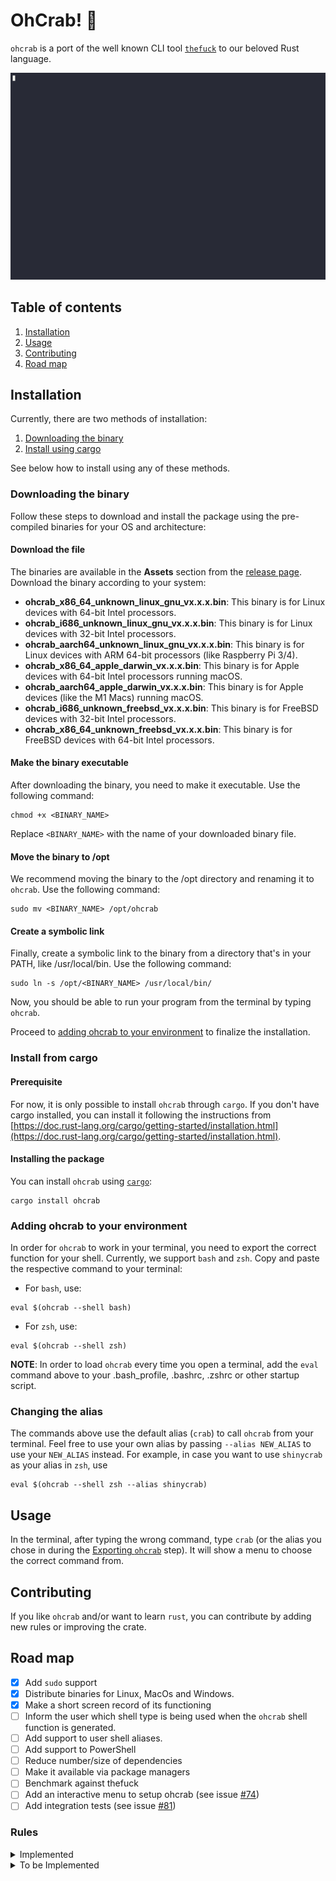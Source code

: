 # OhCrab! 🦀

`ohcrab` is a port of the well known CLI tool
[`thefuck`](https://github.com/nvbn/thefuck) to our beloved Rust language.

![ohcrab in action](https://raw.githubusercontent.com/luizvbo/oh-crab/main/resources/ohcrab-example.gif)

## Table of contents

1. [Installation](#installation)
1. [Usage](#usage)
1. [Contributing](#contributing)
1. [Road map](#road-map)

## Installation

Currently, there are two methods of installation:

1. [Downloading the binary](#downloading-the-binary)
1. [Install using cargo](#install-from-cargo)

See below how to install using any of these methods.

### Downloading the binary

Follow these steps to download and install the package using the pre-compiled
binaries for your OS and architecture:

#### Download the file

The binaries are available in the **Assets** section from the
[release page](https://github.com/luizvbo/oh-crab/releases). Download the binary
according to your system:

- **ohcrab_x86_64_unknown_linux_gnu_vx.x.x.bin**: This binary is for Linux
  devices with 64-bit Intel processors.
- **ohcrab_i686_unknown_linux_gnu_vx.x.x.bin**: This binary is for Linux devices
  with 32-bit Intel processors.
- **ohcrab_aarch64_unknown_linux_gnu_vx.x.x.bin**: This binary is for Linux
  devices with ARM 64-bit processors (like Raspberry Pi 3/4).
- **ohcrab_x86_64_apple_darwin_vx.x.x.bin**: This binary is for Apple devices
  with 64-bit Intel processors running macOS.
- **ohcrab_aarch64_apple_darwin_vx.x.x.bin**: This binary is for Apple devices
  (like the M1 Macs) running macOS.
- **ohcrab_i686_unknown_freebsd_vx.x.x.bin**: This binary is for FreeBSD devices
  with 32-bit Intel processors.
- **ohcrab_x86_64_unknown_freebsd_vx.x.x.bin**: This binary is for FreeBSD
  devices with 64-bit Intel processors.

#### Make the binary executable

After downloading the binary, you need to make it executable. Use the following
command:

```shell
chmod +x <BINARY_NAME>
```

Replace `<BINARY_NAME>` with the name of your downloaded binary file.

#### Move the binary to /opt

We recommend moving the binary to the /opt directory and renaming it to
`ohcrab`. Use the following command:

```shell
sudo mv <BINARY_NAME> /opt/ohcrab
```

#### Create a symbolic link

Finally, create a symbolic link to the binary from a directory that's in your
PATH, like /usr/local/bin. Use the following command:

```shell
sudo ln -s /opt/<BINARY_NAME> /usr/local/bin/
```

Now, you should be able to run your program from the terminal by typing
`ohcrab`.

Proceed to
[adding ohcrab to your environment](#adding-ohcrab-to-your-environment) to
finalize the installation.

### Install from cargo

#### Prerequisite

For now, it is only possible to install `ohcrab` through `cargo`. If you don't
have cargo installed, you can install it following the instructions from
[https://doc.rust-lang.org/cargo/getting-started/installation.html](https://doc.rust-lang.org/cargo/getting-started/installation.html).

#### Installing the package

You can install `ohcrab` using [`cargo`](https://crates.io/):

```shell
cargo install ohcrab
```

### Adding ohcrab to your environment

In order for `ohcrab` to work in your terminal, you need to export the correct
function for your shell. Currently, we support `bash` and `zsh`. Copy and paste
the respective command to your terminal:

- For `bash`, use:

```shell
eval $(ohcrab --shell bash)
```

- For `zsh`, use:

```shell
eval $(ohcrab --shell zsh)
```

**NOTE**: In order to load `ohcrab` every time you open a terminal, add the
`eval` command above to your .bash_profile, .bashrc, .zshrc or other startup
script.

### Changing the alias

The commands above use the default alias (`crab`) to call `ohcrab` from your
terminal. Feel free to use your own alias by passing `--alias NEW_ALIAS` to use
your `NEW_ALIAS` instead. For example, in case you want to use `shinycrab` as
your alias in `zsh`, use

```shell
eval $(ohcrab --shell zsh --alias shinycrab)
```

## Usage

In the terminal, after typing the wrong command, type `crab` (or the alias you
chose in during the [Exporting `ohcrab`](#exporting-ohcrab) step). It will show
a menu to choose the correct command from.

## Contributing

If you like `ohcrab` and/or want to learn `rust`, you can contribute by adding
new rules or improving the crate.

## Road map

- [x] Add `sudo` support
- [x] Distribute binaries for Linux, MacOs and Windows.
- [x] Make a short screen record of its functioning
- [ ] Inform the user which shell type is being used when the `ohcrab` shell
      function is generated.
- [ ] Add support to user shell aliases.
- [ ] Add support to PowerShell
- [ ] Reduce number/size of dependencies
- [ ] Make it available via package managers
- [ ] Benchmark against thefuck
- [ ] Add an interactive menu to setup ohcrab (see issue
      [#74](https://github.com/luizvbo/oh-crab/issues/74))
- [ ] Add integration tests (see issue [#81](https://github.com/luizvbo/oh-crab/issues/81))

### Rules

<details>
  <summary>Implemented</summary>

- [x] ag_literal
- [x] apt_get
- [x] apt_get_search
- [x] apt_list_upgradable
- [x] apt_upgrade
- [x] aws_cli
- [x] az_cli
- [x] brew_install
- [x] brew_link
- [x] brew_reinstall
- [x] brew_uninstall
- [x] brew_update_formula
- [x] cargo
- [x] cargo_no_command
- [x] cat_dir
- [x] cd_correction
- [x] cd_cs
- [x] cd_mkdir
- [x] cd_parent
- [x] chmod_x
- [x] choco_install
- [x] composer_not_command
- [x] conda_mistype
- [x] cp_create_destination
- [x] cp_omitting_directory
- [x] cpp11
- [x] django_south_ghost
- [x] django_south_merge
- [x] docker_image_being_used_by_container
- [x] docker_login
- [x] dry
- [x] fix_alt_space
- [x] git_add
- [x] git_add_force
- [x] git_bisect_usage
- [x] git_branch_0flag
- [x] git_branch_delete
- [x] git_branch_delete_checked_out
- [x] git_branch_exists
- [x] git_branch_list
- [x] git_checkout
- [x] git_clone
- [x] git_clone_missing
- [x] git_commit_add
- [x] git_commit_amend
- [x] git_commit_reset
- [x] git_diff_no_index
- [x] git_diff_staged
- [x] git_fix_stash
- [x] git_help_aliased
- [x] git_main_master
- [x] git_merge
- [x] git_not_command
- [x] git_pull
- [x] git_push
- [x] git_rebase_merge_dir
- [x] go_run
- [x] gradle_wrapper
- [x] grep_arguments_order
- [x] grep_recursive
- [x] has_exists_script
- [x] heroku_multiple_apps
- [x] heroku_not_command
- [x] history
- [x] hostscli
- [x] java
- [x] javac
- [x] lein_not_task
- [x] ln_no_hard_link
- [x] ln_s_order
- [x] long_form_help
- [x] ls_all
- [x] ls_lah
- [x] man
- [x] man_no_space
- [x] mercurial
- [x] mkdir_p
- [x] mvn_no_command
- [x] mvn_unknown_lifecycle_phase
- [x] nixos_cmd_not_found
- [x] no_command
- [x] no_such_file
- [x] npm_missing_script
- [x] npm_run_script
- [x] php_s
- [x] pip_install
- [x] pip_unknown_command
- [x] python_command
- [x] python_execute
- [x] quotation_marks
- [x] rails_migrations_pending
- [x] remove_shell_prompt_literal
- [x] rm_dir
- [x] sudo
- [x] sudo_command_from_user_path
- [x] tmux
- [x] unsudo

</details>

<details>
  <summary>To be Implemented</summary>

- [ ] adb_unknown_command
- [ ] apt_invalid_operation
- [ ] brew_cask_dependency
- [ ] brew_unknown_command
- [ ] dirty_untar
- [ ] dirty_unzip
- [ ] dnf_no_such_command
- [ ] docker_not_command
- [ ] fab_command_not_found
- [ ] fix_file
- [ ] gem_unknown_command
- [ ] git_flag_after_filename
- [ ] git_hook_bypass
- [ ] git_lfs_mistype
- [ ] git_merge_unrelated
- [ ] git_pull_clone
- [ ] git_pull_uncommitted_changes
- [ ] git_push_different_branch_names
- [ ] git_push_force
- [ ] git_push_pull
- [ ] git_push_without_commits
- [ ] git_rebase_no_changes
- [ ] git_remote_delete
- [ ] git_remote_seturl_add
- [ ] git_rm_local_modifications
- [ ] git_rm_recursive
- [ ] git_rm_staged
- [ ] git_stash
- [ ] git_stash_pop
- [ ] git_tag_force
- [ ] git_two_dashes
- [ ] go_unknown_command
- [ ] gradle_no_task
- [ ] grunt_task_not_found
- [ ] gulp_not_task
- [ ] ifconfig_device_not_found
- [ ] missing_space_before_subcommand
- [ ] npm_wrong_command
- [ ] omnienv_no_such_command
- [ ] open
- [ ] pacman
- [ ] pacman_invalid_option
- [ ] pacman_not_found
- [ ] path_from_history
- [ ] port_already_in_use
- [ ] prove_recursively
- [ ] python_module_error
- [ ] react_native_command_unrecognized
- [ ] remove_trailing_cedilla
- [ ] rm_root
- [ ] scm_correction
- [ ] sed_unterminated_s
- [ ] sl_ls
- [ ] ssh_known_hosts
- [ ] switch_lang
- [ ] systemctl
- [ ] terraform_init
- [ ] terraform_no_command
- [ ] test
- [ ] touch
- [ ] tsuru_login
- [ ] tsuru_not_command
- [ ] unknown_command
- [ ] vagrant_up
- [ ] whois
- [ ] workon_doesnt_exists
- [ ] wrong_hyphen_before_subcommand
- [ ] yarn_alias
- [ ] yarn_command_not_found
- [ ] yarn_command_replaced
- [ ] yarn_help
- [ ] yum_invalid_operation

</details>
